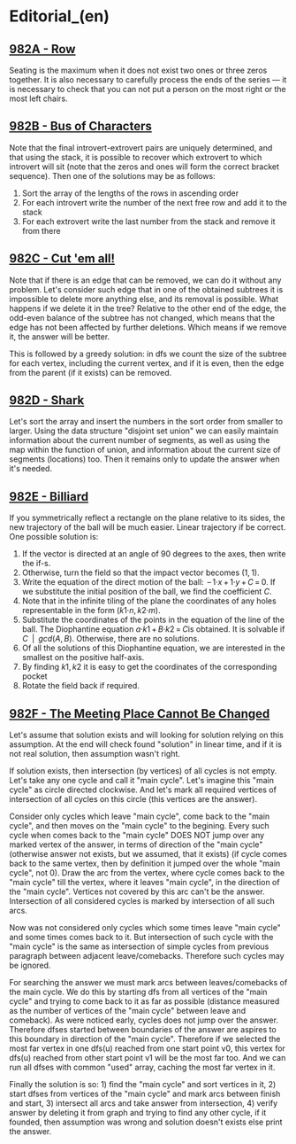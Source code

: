 # Editorial_(en)

[982A - Row](../problems/A._Row.md "Codeforces Round 484 (Div. 2)")
-------------------------------------------------------------------------------------------

Seating is the maximum when it does not exist two ones or three zeros together. It is also necessary to carefully process the ends of the series — it is necessary to check that you can not put a person on the most right or the most left chairs.

[982B - Bus of Characters](../problems/B._Bus_of_Characters.md "Codeforces Round 484 (Div. 2)")
---------------------------------------------------------------------------------------------------------

Note that the final introvert-extrovert pairs are uniquely determined, and that using the stack, it is possible to recover which extrovert to which introvert will sit (note that the zeros and ones will form the correct bracket sequence). Then one of the solutions may be as follows:

 1. Sort the array of the lengths of the rows in ascending order
2. For each introvert write the number of the next free row and add it to the stack
3. For each extrovert write the last number from the stack and remove it from there

[982C - Cut 'em all!](../problems/C._Cut_'em_all!.md "Codeforces Round 484 (Div. 2)")
----------------------------------------------------------------------------------------------------

Note that if there is an edge that can be removed, we can do it without any problem. Let's consider such edge that in one of the obtained subtrees it is impossible to delete more anything else, and its removal is possible. What happens if we delete it in the tree? Relative to the other end of the edge, the odd-even balance of the subtree has not changed, which means that the edge has not been affected by further deletions. Which means if we remove it, the answer will be better. 

This is followed by a greedy solution: in dfs we count the size of the subtree for each vertex, including the current vertex, and if it is even, then the edge from the parent (if it exists) can be removed.

[982D - Shark](../problems/D._Shark.md "Codeforces Round 484 (Div. 2)")
---------------------------------------------------------------------------------------------

Let's sort the array and insert the numbers in the sort order from smaller to larger. Using the data structure "disjoint set union" we can easily maintain information about the current number of segments, as well as using the map within the function of union, and information about the current size of segments (locations) too. Then it remains only to update the answer when it's needed.

[982E - Billiard](../problems/E._Billiard.md "Codeforces Round 484 (Div. 2)")
------------------------------------------------------------------------------------------------

If you symmetrically reflect a rectangle on the plane relative to its sides, the new trajectory of the ball will be much easier. Linear trajectory if be correct. One possible solution is:

 1. If the vector is directed at an angle of 90 degrees to the axes, then write the if-s.
2. Otherwise, turn the field so that the impact vector becomes (1, 1).
3. Write the equation of the direct motion of the ball:  – 1·*x* + 1·*y* + *C* = 0. If we substitute the initial position of the ball, we find the coefficient *C*.
4. Note that in the infinite tiling of the plane the coordinates of any holes representable in the form (*k*1·*n*, *k*2·*m*).
5. Substitute the coordinates of the points in the equation of the line of the ball. The Diophantine equation *a*·*k*1 + *B*·*k*2 = *C*is obtained. It is solvable if *C* | *gcd*(*A*, *B*). Otherwise, there are no solutions.
6. Of all the solutions of this Diophantine equation, we are interested in the smallest on the positive half-axis.
7. By finding *k*1, *k*2 it is easy to get the coordinates of the corresponding pocket
8. Rotate the field back if required.

[982F - The Meeting Place Cannot Be Changed](../problems/F._The_Meeting_Place_Cannot_Be_Changed.md "Codeforces Round 484 (Div. 2)")
---------------------------------------------------------------------------------------------------------------------------

Let's assume that solution exists and will looking for solution relying on this assumption. At the end will check found "solution" in linear time, and if it is not real solution, then assumption wasn't right.

If solution exists, then intersection (by vertices) of all cycles is not empty. Let's take any one cycle and call it "main cycle". Let's imagine this "main cycle" as circle directed clockwise. And let's mark all required vertices of intersection of all cycles on this circle (this vertices are the answer).

Consider only cycles which leave "main cycle", come back to the "main cycle", and then moves on the "main cycle" to the begining. Every such cycle when comes back to the "main cycle" DOES NOT jump over any marked vertex of the answer, in terms of direction of the "main cycle" (otherwise answer not exists, but we assumed, that it exists) (if cycle comes back to the same vertex, then by definition it jumped over the whole "main cycle", not 0). Draw the arc from the vertex, where cycle comes back to the "main cycle" till the vertex, where it leaves "main cycle", in the direction of the "main cycle". Vertices not covered by this arc can't be the answer. Intersection of all considered cycles is marked by intersection of all such arcs.

Now was not considered only cycles which some times leave "main cycle" and some times comes back to it. But intersection of such cycle with the "main cycle" is the same as intersection of simple cycles from previous paragraph between adjacent leave/comebacks. Therefore such cycles may be ignored.

For searching the answer we must mark arcs between leaves/comebacks of the main cycle. We do this by starting dfs from all vertices of the "main cycle" and trying to come back to it as far as possible (distance measured as the number of vertices of the "main cycle" between leave and comeback). As were noticed early, cycles does not jump over the answer. Therefore dfses started between boundaries of the answer are aspires to this boundary in direction of the "main cycle". Therefore if we selected the most far vertex in one dfs(u) reached from one start point v0, this vertex for dfs(u) reached from other start point v1 will be the most far too. And we can run all dfses with common "used" array, caching the most far vertex in it.

Finally the solution is so: 1) find the "main cycle" and sort vertices in it, 2) start dfses from vertices of the "main cycle" and mark arcs between finish and start, 3) intersect all arcs and take answer from intersection, 4) verify answer by deleting it from graph and trying to find any other cycle, if it founded, then assumption was wrong and solution doesn't exists else print the answer.

